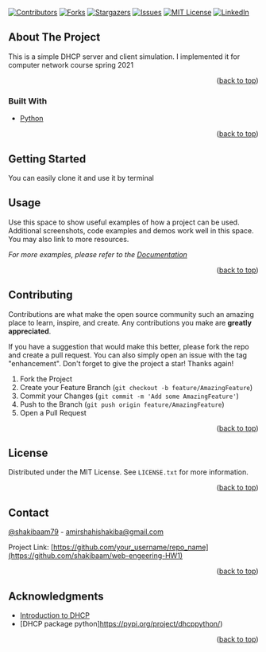 <div id="top"></div>




<!-- PROJECT SHIELDS -->
<!--
*** I'm using markdown "reference style" links for readability.
*** Reference links are enclosed in brackets [ ] instead of parentheses ( ).
*** See the bottom of this document for the declaration of the reference variables
*** for contributors-url, forks-url, etc. This is an optional, concise syntax you may use.
*** https://www.markdownguide.org/basic-syntax/#reference-style-links
-->
[![Contributors][contributors-shield]][contributors-url]
[![Forks][forks-shield]][forks-url]
[![Stargazers][stars-shield]][stars-url]
[![Issues][issues-shield]][issues-url]
[![MIT License][license-shield]][license-url]
[![LinkedIn][linkedin-shield]][linkedin-url]








<!-- ABOUT THE PROJECT -->
## About The Project


This is a simple DHCP server and client simulation. I implemented it for computer network course spring 2021

<p align="right">(<a href="#top">back to top</a>)</p>



### Built With



* [Python](https://www.python.org/)


<p align="right">(<a href="#top">back to top</a>)</p>



<!-- GETTING STARTED -->
## Getting Started
You can easily clone it and use it by terminal


## Usage

Use this space to show useful examples of how a project can be used. Additional screenshots, code examples and demos work well in this space. You may also link to more resources.

_For more examples, please refer to the [Documentation](https://example.com)_

<p align="right">(<a href="#top">back to top</a>)</p>



<!-- ROADMAP -->

## Contributing

Contributions are what make the open source community such an amazing place to learn, inspire, and create. Any contributions you make are **greatly appreciated**.

If you have a suggestion that would make this better, please fork the repo and create a pull request. You can also simply open an issue with the tag "enhancement".
Don't forget to give the project a star! Thanks again!

1. Fork the Project
2. Create your Feature Branch (`git checkout -b feature/AmazingFeature`)
3. Commit your Changes (`git commit -m 'Add some AmazingFeature'`)
4. Push to the Branch (`git push origin feature/AmazingFeature`)
5. Open a Pull Request

<p align="right">(<a href="#top">back to top</a>)</p>



<!-- LICENSE -->
## License

Distributed under the MIT License. See `LICENSE.txt` for more information.

<p align="right">(<a href="#top">back to top</a>)</p>



<!-- CONTACT -->
## Contact

[@shakibaam79](https://twitter.com/shakibaam79) - amirshahishakiba@gmail.com

Project Link: [https://github.com/your_username/repo_name](https://github.com/shakibaam/web-engeering-HW1)

<p align="right">(<a href="#top">back to top</a>)</p>



<!-- ACKNOWLEDGMENTS -->
## Acknowledgments



* [Introduction to DHCP](hhttps://en.wikipedia.org/wiki/Dynamic_Host_Configuration_Protocol)
* [DHCP package python]https://pypi.org/project/dhcppython/)


<p align="right">(<a href="#top">back to top</a>)</p>



<!-- MARKDOWN LINKS & IMAGES -->
<!-- https://www.markdownguide.org/basic-syntax/#reference-style-links -->
[contributors-shield]: https://github.com/shakibaam/web-engeering-HW1.svg?style=for-the-badge
[contributors-url]: https://github.com/shakibaam/web-engeering-HW1/graphs/contributors
[forks-shield]: https://github.com/shakibaam/web-engeering-HW1.svg?style=for-the-badge
[forks-url]: https://github.com/shakibaam/web-engeering-HW1/network/members
[stars-shield]: https://github.com/shakibaam/web-engeering-HW1.svg?style=for-the-badge
[stars-url]: https://github.com/shakibaam/web-engeering-HW1/stargazers
[issues-shield]: https://github.com/shakibaam/web-engeering-HW1.svg?style=for-the-badge
[issues-url]: https://github.com/shakibaam/web-engeering-HW1/issues
[license-shield]: https://github.com/shakibaam/web-engeering-HW1.svg?style=for-the-badge
[license-url]: https://github.com/shakibaam/web-engeering-HW1/blob/master/LICENSE.txt
[linkedin-shield]: https://img.shields.io/badge/-LinkedIn-black.svg?style=for-the-badge&logo=linkedin&colorB=555
[linkedin-url]: https://www.linkedin.com/in/shakiba-amirshahi/

